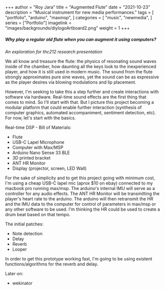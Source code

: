 +++
author = "Roy Jara"
title = "Augmented Flute"
date = "2021-10-23"
description = "Musical instrument for new media performances."
tags = [
    "portfolio",
    "arduino",
    "maxmsp",
]
categories = [
    "music",
    "newmedia",
]
series = ["Portfolio"]
imagelink = "images/backgrounds/diylogoArtboard2.png"
weight = 1
+++

##### Why play a regular old flute when you can augment it using computers?

_An exploration for thc212 research presentation_

We all know and treasure the flute: the physics of resonating sound waves inside of the chamber, how daunting all the keys look to the inexperienced player, and how it is still used in modern music. The sound from the flute strongly approximates pure sine waves, yet the sound can be as expressive as the player desires via blowing modulations and lip placement.

However, I'm seeking to take this a step further and create interactions with software via hardware. Real-time sound effects are the first thing that comes to mind. So I'll start with that. But I picture this project becoming a modular platform that could enable further interaction (synthesis of computer graphics, automated accompaniment, sentiment detection, etc).
For now, let's start with the basics.

Real-time DSP - Bill of Materials:

- Flute
- USB-C Lapel Microphone
- Computer with Max/MSP
- Arduino Nano Sense 33 BLE
- 3D printed bracket
- ANT HR Monitor
- Display (projector, screen, LED Wall)

For the sake of simplicity and to get this project going with minimum cost, I'm using a cheap USB-C lapel mic (aprox $10 on ebay) connected to my macbook pro running max/msp.
The arduino's internal IMU will serve as a controller for any audio effects.
The ANT HR Monitor will be transmitting the player's heart rate to the arduino. The arduino will then retransmit the HR and the IMU data to the computer for control of parameters in max/msp or any other software to be used.
I'm thinking the HR could be used to create a drum beat based on that tempo.

The initial patches:

- Note detection
- Delay
- Reverb
- Looper

In order to get this prototype working fast, I'm going to be using existent functions/algorithms for the reverb and delay.

Later on:

- wekinator
